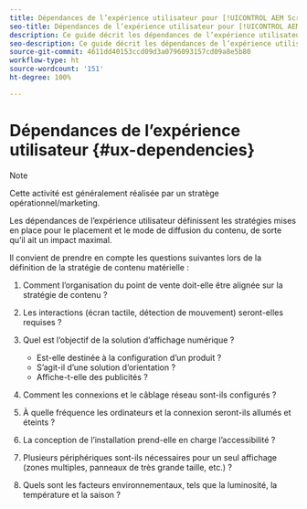 ```yaml
---
title: Dépendances de l’expérience utilisateur pour [!UICONTROL AEM Screens]
seo-title: Dépendances de l’expérience utilisateur pour [!UICONTROL AEM Screens]
description: Ce guide décrit les dépendances de l’expérience utilisateur pour [!UICONTROL AEM Screens]
seo-description: Ce guide décrit les dépendances de l’expérience utilisateur pour [!UICONTROL AEM Screens]
source-git-commit: 4611dd40153ccd09d3a0796093157cd09a8e5b80
workflow-type: ht
source-wordcount: '151'
ht-degree: 100%

---
```



# Dépendances de l’expérience utilisateur {#ux-dependencies}

>[!NOTE]
>
>Cette activité est généralement réalisée par un stratège opérationnel/marketing.

Les dépendances de l’expérience utilisateur définissent les stratégies mises en place pour le placement et le mode de diffusion du contenu, de sorte qu’il ait un impact maximal.

Il convient de prendre en compte les questions suivantes lors de la définition de la stratégie de contenu matérielle :

1. Comment l’organisation du point de vente doit-elle être alignée sur la stratégie de contenu ?

1. Les interactions (écran tactile, détection de mouvement) seront-elles requises ?

1. Quel est l’objectif de la solution d’affichage numérique ?

   * Est-elle destinée à la configuration d’un produit ?
   * S’agit-il d’une solution d’orientation ?
   * Affiche-t-elle des publicités ?

1. Comment les connexions et le câblage réseau sont-ils configurés ?

1. À quelle fréquence les ordinateurs et la connexion seront-ils allumés et éteints ?

1. La conception de l’installation prend-elle en charge l’accessibilité ?

1. Plusieurs périphériques sont-ils nécessaires pour un seul affichage (zones multiples, panneaux de très grande taille, etc.) ?

1. Quels sont les facteurs environnementaux, tels que la luminosité, la température et la saison ?


